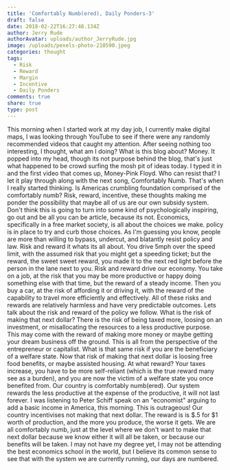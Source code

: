 ```yaml
---
title: 'Comfortably Numb(ered), Daily Ponders-3'
draft: false
date: 2018-02-22T16:27:48.134Z
author: Jerry Rude
authorAvatar: uploads/author_JerryRude.jpg
image: /uploads/pexels-photo-210590.jpeg
categories: thought
tags:
  - Risk
  - Reward
  - Margin
  - Incentive
  - Daily Ponders
comments: true
share: true
type: post
---
```

This morning when I started work at my day job, I currently make digital maps, I was looking through YouTube to see if there were any randomly recommended videos that caught my attention. After seeing nothing too interesting, I thought, what am I doing? What is this blog about? Money. It popped into my head, though its not purpose behind the blog, that's just what happened to be crowd surfing the mosh pit of ideas today. I typed it in and the first video that comes up, Money-Pink Floyd. Who can resist that? I let it play through along with the next song, Comfortably Numb. That's when I really started thinking. Is Americas crumbling foundation comprised of the comfortably numb? Risk, reward, incentive, these thoughts making me ponder the possibility that maybe all of us are our own subsidy system. Don't think this is going to turn into some kind of psychologically inspiring, go out and be all you can be article, because its not.  Economics, specifically in a free market society, is all about the choices we make. policy is in place to try and curb those choices. As I'm guessing you know, people are more than willing to bypass, undercut, and blatantly resist policy and law. Risk and reward it whats its all about. You drive 5mph over the speed limit, with the assumed risk that you might get a speeding ticket; but the reward, the sweet sweet reward, you made it to the next red light before the person in the lane next to you. Risk and reward drive our economy. You take on a job, at the risk that you may be more productive or happy doing something else with that time, but the reward of a steady income. Then you buy a car, at the risk of affording it or driving it, with the reward of the capability to travel more efficiently and effectively. All of these risks and rewards are relatively harmless and have very predictable outcomes. Lets talk about the risk and reward of the policy we follow. What is the risk of making that next dollar? There is the risk of being taxed more, loosing on an investment, or misallocating the resources to a less productive purpose. This may come with the reward of making more money or maybe getting your dream business off the ground. This is all from the perspective of the entrepreneur or capitalist. What is that same risk if you are the beneficiary of a welfare state. Now that risk of making that next dollar is loosing free food benefits, or maybe assisted housing. At what reward? Your taxes increase, you have to be more self-reliant (which is the true reward many see as a burden), and you are now the victim of a welfare state you once benefited from. Our country is comfortably numb(ered). Our system  rewards the less productive at the expense of the productive, it will not last forever. I was listening to Peter Schiff speak on an "economist" arguing to add a basic income in America, this morning. This is outrageous! Our country incentivises not making that next dollar. The reward is is $.5 for $1 worth of production, and the more you produce, the worse it gets. We are all comfortably numb, just at the level where we don't want to make that next dollar because we know either it will all be taken, or because our benefits will be taken. I may not have my degree yet, I may not be attending the best economics school in the world, but I believe its common sense to see that with the system we are currently running, our days are numbered. 
